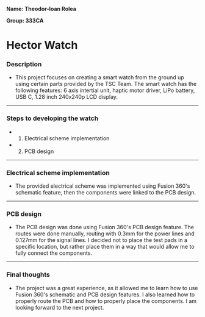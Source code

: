 **Name: Theodor-Ioan Rolea**

**Group: 333CA**

# Hector Watch

### Description
* This project focuses on creating a smart watch from the ground up using
certain parts provided by the TSC Team. The smart watch has the following
features: 6 axis intertial unit, haptic motor driver, LiPo battery,
USB C, 1.28 inch 240x240p LCD display.

***

### Steps to developing the watch
* 1. Electrical scheme implementation
* 2. PCB design

***

### Electrical scheme implementation
* The provided electrical scheme was implemented using Fusion 360's schematic feature,
then the components were linked to the PCB design.

***

### PCB design
* The PCB design was done using Fusion 360's PCB design feature. The routes were done
manually, routing with 0.3mm for the power lines and 0.127mm for the signal lines. I
decided not to place the test pads in a specific location, but rather place them in
a way that would allow me to fully connect the components.

***

### Final thoughts
* The project was a great experience, as it allowed me to learn how to use Fusion 360's
schematic and PCB design features. I also learned how to properly route the PCB and
how to properly place the components. I am looking forward to the next project.
